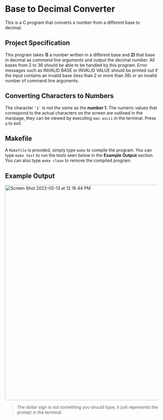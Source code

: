 # Base to Decimal Converter
This is a C program that converts a number from a different base to decimal.

## Project Specification

This program takes **1)** a number written in a different base and **2)** that base in decimal as *command line arguments* and output the decimal number. 
All bases from 2 to 36 should be able to be handled by this program. Error messages such as INVALID BASE or INVALID VALUE should be printed out if the input contains an invalid base (less than 2 or more than 36) or an invalid number of command line arguments. 

## Converting Characters to Numbers

The character `'1'` is *not the same* as the **number 1**. The numeric values that correspond to the actual characters on the screen are outlined in the manpage, they can be viewed by executing `man ascii` in the terminal. Press `q` to exit.

## Makefile

A `Makefile` is provided, simply type `make` to compile the program. You can type `make test` to run the tests seen below in the **Example Output** section. You can also type `make clean` to remove the compiled program.

## Example Output

<img width="707" alt="Screen Shot 2022-05-13 at 12 16 44 PM" src="https://user-images.githubusercontent.com/105037989/168325043-ca1f9ff1-88cf-4cb6-8315-05fc4386bc84.png">

>The dollar sign is not something you should type, it just represents the prompt in the terminal.
